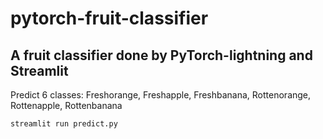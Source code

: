 # pytorch-fruit-classifier
## A fruit classifier done by PyTorch-lightning and Streamlit

Predict 6 classes: Freshorange, Freshapple, Freshbanana, Rottenorange, Rottenapple, Rottenbanana

```python
streamlit run predict.py
```


